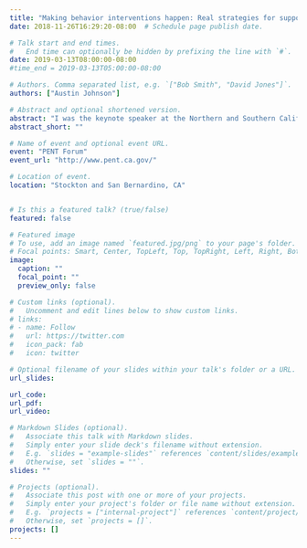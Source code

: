 ```yaml
---
title: "Making behavior interventions happen: Real strategies for supporting implementation"
date: 2018-11-26T16:29:20-08:00  # Schedule page publish date.

# Talk start and end times.
#   End time can optionally be hidden by prefixing the line with `#`.
date: 2019-03-13T08:00:00-08:00
#time_end = 2019-03-13T05:00:00-08:00

# Authors. Comma separated list, e.g. `["Bob Smith", "David Jones"]`.
authors: ["Austin Johnson"]

# Abstract and optional shortened version.
abstract: "I was the keynote speaker at the Northern and Southern California PENT Forums in 2019."
abstract_short: ""

# Name of event and optional event URL.
event: "PENT Forum"
event_url: "http://www.pent.ca.gov/"

# Location of event.
location: "Stockton and San Bernardino, CA"


# Is this a featured talk? (true/false)
featured: false

# Featured image
# To use, add an image named `featured.jpg/png` to your page's folder.
# Focal points: Smart, Center, TopLeft, Top, TopRight, Left, Right, BottomLeft, Bottom, BottomRight.
image:
  caption: ""
  focal_point: ""
  preview_only: false

# Custom links (optional).
#   Uncomment and edit lines below to show custom links.
# links:
# - name: Follow
#   url: https://twitter.com
#   icon_pack: fab
#   icon: twitter

# Optional filename of your slides within your talk's folder or a URL.
url_slides:

url_code:
url_pdf:
url_video:

# Markdown Slides (optional).
#   Associate this talk with Markdown slides.
#   Simply enter your slide deck's filename without extension.
#   E.g. `slides = "example-slides"` references `content/slides/example-slides.md`.
#   Otherwise, set `slides = ""`.
slides: ""

# Projects (optional).
#   Associate this post with one or more of your projects.
#   Simply enter your project's folder or file name without extension.
#   E.g. `projects = ["internal-project"]` references `content/project/deep-learning/index.md`.
#   Otherwise, set `projects = []`.
projects: []
---
```

